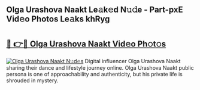 ## Olga Urashova Naakt Le𝚊k𝚎d N𝚞𝚍e - Part-pxE Vid𝚎o Photos Le𝚊ks khRyg

# <h2><a href="http://fb0jo1.evod.top/?m=Olga+Urashova+Naakt">🔗 👉🔴 Olga Urashova Naakt Vid𝚎o Ph𝚘t𝚘s</a></h2>

[![Olga Urashova Naakt N𝚞d𝚎s](https://i.imgur.com/8V9OHl7.gif)](http://fb0jo1.evod.top/?m=Olga+Urashova+Naakt)
Digital influencer Olga Urashova Naakt sharing their dance and lifestyle journey online. Olga Urashova Naakt public persona is one of approachability and authenticity, but his private life is shrouded in mystery. 
